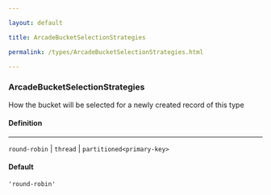 ```yaml
---

layout: default

title: ArcadeBucketSelectionStrategies

permalink: /types/ArcadeBucketSelectionStrategies.html

---
```


### ArcadeBucketSelectionStrategies

How the bucket will be selected for a newly created record of this type

#### Definition

---

`round-robin` &#124; `thread` &#124; `partitioned<primary-key>`

#### Default

`'round-robin'`

